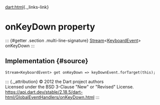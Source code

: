 [dart:html](../../dart-html/dart-html-library){._links-link}

onKeyDown property
==================

::: {#getter .section .multi-line-signature}
[Stream](../../dart-async/stream-class)\<[KeyboardEvent](../keyboardevent-class)\>
onKeyDown
:::

Implementation {#source}
--------------

``` {.language-dart data-language="dart"}
Stream<KeyboardEvent> get onKeyDown => keyDownEvent.forTarget(this);
```

::: {._attribution}
© 2012 the Dart project authors\
Licensed under the BSD 3-Clause \"New\" or \"Revised\" License.\
<https://api.dart.dev/stable/2.18.5/dart-html/GlobalEventHandlers/onKeyDown.html>
:::
